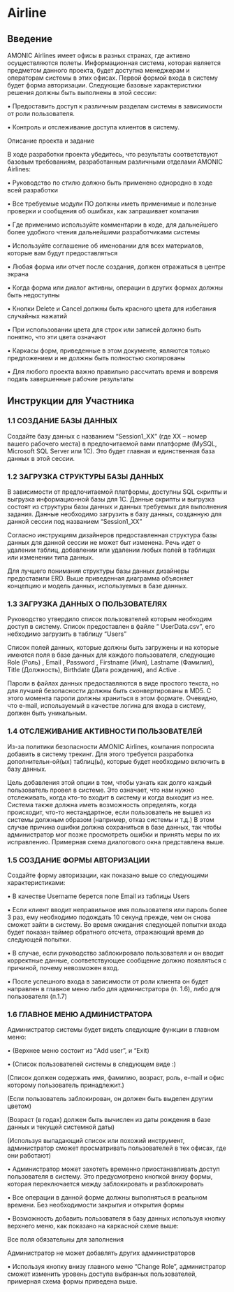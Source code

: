 # Airline

## Введение

AMONIC Airlines имеет офисы в разных странах, где активно осуществляются полеты. 
Информационная система, которая является предметом данного проекта, будет доступна 
менеджерам и операторам системы в этих офисах. Первой формой входа в систему будет форма 
авторизации. Следующие базовые характеристики решения должны быть выполнены в этой сессии:

• Предоставить доступ к различным разделам системы в зависимости от роли пользователя.

• Контроль и отслеживание доступа клиентов в систему.

Описание проекта и задание

В ходе разработки проекта убедитесь, что результаты соответствуют базовым требованиям, 
разработанным различными отделами AMONIC Airlines:

• Руководство по стилю должно быть применено однородно в ходе всей разработки

• Все требуемые модули ПО должны иметь применимые и полезные проверки и сообщения об 
ошибках, как запрашивает компания

• Где применимо используйте комментарии в коде, для дальнейшего более удобного чтения 
дальнейшими разработчиками системы

• Используйте соглашение об именовании для всех материалов, которые вам будут 
предоставляться

• Любая форма или отчет после создания, должен отражаться в центре экрана

• Когда форма или диалог активны, операции в других формах должны быть недоступны

• Кнопки Delete и Cancel должны быть красного цвета для избегания случайных нажатий

• При использовании цвета для строк или записей должно быть понятно, что эти цвета 
означают

• Каркасы форм, приведенные в этом документе, являются только предложением и не должны 
быть полностью скопированы

• Для любого проекта важно правильно рассчитать время и вовремя подать завершенные 
рабочие результаты

## Инструкции для Участника

### 1.1 СОЗДАНИЕ БАЗЫ ДАННЫХ

Создайте базу данных с названием “Session1_XX” (где XX – номер вашего рабочего места) в 
предпочитаемой вами платформе (MySQL, Microsoft SQL Server или 1С). Это будет главная и 
единственная база данных в этой сессии.

### 1.2 ЗАГРУЗКА СТРУКТУРЫ БАЗЫ ДАННЫХ

В зависимости от предпочитаемой платформы, доступны SQL скрипты и выгрузка информационной 
базы для 1С. Данные скрипты и выгрузка состоят из структуры базы данных и данных требуемых для 
выполнения задания. Данные необходимо загрузить в базу данных, созданную для данной сессии под 
названием “Session1_XX”

Согласно инструкциям дизайнеров предоставленная структура базы данных для данной сессии не 
может быт изменена. Речь идет о удалении таблиц, добавлении или удалении любых полей в 
таблицах или изменении типа данных.

Для лучшего понимания структуры базы данных дизайнеры предоставили ERD. Выше приведенная 
диаграмма объясняет концепцию и модель данных, используемых в базе данных.

### 1.3 ЗАГРУЗКА ДАННЫХ О ПОЛЬЗОВАТЕЛЯХ
Руководство утвердило список пользователей которым необходим доступ в систему. Список 
предоставлен в файле “ UserData.csv”, его небходимо загрузить в таблицу “Users”

Список полей данных, которые должны быть загружены и на которые имеются поля в базе данных 
для каждого пользователя, следующие Role (Роль) , Email , Password , Firstname (Имя), Lastname
(Фамилия), Title (Должность), Birthdate (Дата рождения), and Active .

Пароли в файлах данных предоставляются в виде простого текста, но для лучшей безопасности 
должны быть сконвертированы в MD5. С этого момента пароли должны храниться в этом формате. 
Очевидно, что e-mail, используемый в качестве логина для входа в систему, должен быть 
уникальным.

### 1.4 ОТСЛЕЖИВАНИЕ АКТИВНОСТИ ПОЛЬЗОВАТЕЛЕЙ
Из-за политики безопасности AMONIC Airlines, компания попросила добавить в систему трекинг. Для 
этого требуется разработка дополнительн-ой(ых) таблиц(ы), которые будет необходимо включить в 
базу данных.

Цель добавления этой опции в том, чтобы узнать как долго каждый пользователь провел в системе. 
Это означает, что нам нужно отслеживать, когда кто-то входит в систему и когда выходит из нее. 
Система также должна иметь возможность определять, когда происходит, что-то нестандартное, если 
пользователь не вышел из системы должным образом (например, отказ системы и т.д.) В этом случае 
причина ошибки должна сохраниться в базе данных, так чтобы администратор мог позже просмотреть 
ошибки и принять меры по их исправлению. Примерная схема диалогового окна представлена выше.

### 1.5 СОЗДАНИЕ ФОРМЫ АВТОРИЗАЦИИ
Создайте форму авторизации, как показано выше со следующими характеристиками:

• В качестве Username берется поле Email из таблицы Users

• Если клиент вводит неправильное имя пользователя или пароль более 3 раз, ему необходимо 
подождать 10 секунд прежде, чем он снова сможет зайти в систему. Во время ожидания 
следующей попытки входа будет показан таймер обратного отсчета, отражающий время до 
следующей попытки.

• В случае, если руководство заблокировало пользователя и он вводит корректные данные, 
соответствующее сообщение должно появляться с причиной, почему невозможен вход.

• После успешного входа в зависимости от роли клиента он будет направлен в главное меню 
либо для администратора (п. 1.6), либо для пользователя (п.1.7)

### 1.6 ГЛАВНОЕ МЕНЮ АДМИНИСТРАТОРА
Администратор системы будет видеть следующие функции в главном меню:

• (Верхнее меню состоит из “Add user”, и “Exit)

• (Список пользователей системы в следующем виде :)

  (Список должен содержать имя, фамилию, возраст, роль, e-mail и офис которому 
пользователь принадлежит.)

  (Если пользователь заблокирован, он должен быть выделен другим цветом)

  (Возраст (в годах) должен быть вычислен из даты рождения в базе данных и текущей 
системной даты) 

  (Используя выпадающий список или похожий инструмент, администратор сможет 
просматривать пользователей в тех офисах, где они работают)

• Администратор может захотеть временно приостанавливать доступ пользователя в 
систему. Это предусмотрено кнопкой внизу формы, которая переключается между 
заблокировать и разблокировать

• Все операции в данной форме должны выполняться в реальном времени. Без 
необходимости закрытия и открытия формы

• Возможность добавить пользователя в базу данных используя кнопку верхнего меню, как 
показано на каркасной схеме выше:

  Все поля обязательны для заполнения
  
  Администратор не может добавлять других администраторов
  
• Используя кнопку внизу главного меню “Change Role”, администратор сможет изменить 
уровень доступа выбранных пользователей, примерная схема формы приведена выше.
